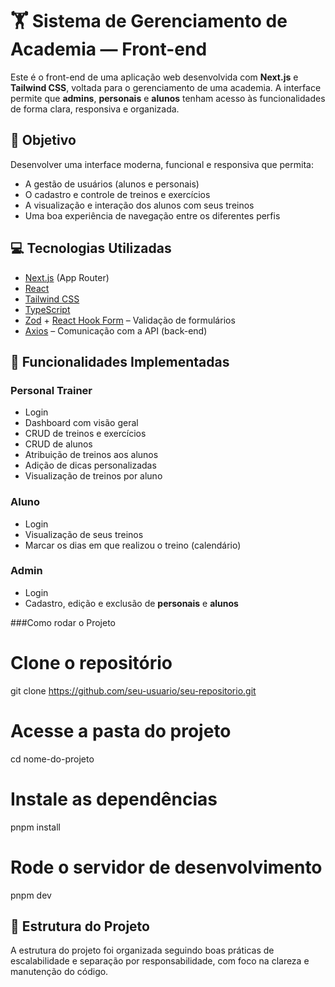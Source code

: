 # 🏋️ Sistema de Gerenciamento de Academia — Front-end

Este é o front-end de uma aplicação web desenvolvida com **Next.js** e **Tailwind CSS**, voltada para o gerenciamento de uma academia. A interface permite que **admins**, **personais** e **alunos** tenham acesso às funcionalidades de forma clara, responsiva e organizada.

## 🎯 Objetivo

Desenvolver uma interface moderna, funcional e responsiva que permita:

- A gestão de usuários (alunos e personais)
- O cadastro e controle de treinos e exercícios
- A visualização e interação dos alunos com seus treinos
- Uma boa experiência de navegação entre os diferentes perfis

## 💻 Tecnologias Utilizadas

- [Next.js](https://nextjs.org/) (App Router)
- [React](https://reactjs.org/)
- [Tailwind CSS](https://tailwindcss.com/)
- [TypeScript](https://www.typescriptlang.org/)
- [Zod](https://zod.dev/) + [React Hook Form](https://react-hook-form.com/) – Validação de formulários
- [Axios](https://axios-http.com/) – Comunicação com a API (back-end)

## 🔐 Funcionalidades Implementadas

### Personal Trainer

- Login
- Dashboard com visão geral
- CRUD de treinos e exercícios
- CRUD de alunos
- Atribuição de treinos aos alunos
- Adição de dicas personalizadas
- Visualização de treinos por aluno

### Aluno

- Login
- Visualização de seus treinos
- Marcar os dias em que realizou o treino (calendário)

### Admin

- Login
- Cadastro, edição e exclusão de **personais** e **alunos**

###Como rodar o Projeto

# Clone o repositório
git clone https://github.com/seu-usuario/seu-repositorio.git

# Acesse a pasta do projeto
cd nome-do-projeto

# Instale as dependências
pnpm install

# Rode o servidor de desenvolvimento
pnpm dev

## 📁 Estrutura do Projeto

A estrutura do projeto foi organizada seguindo boas práticas de escalabilidade e separação por responsabilidade, com foco na clareza e manutenção do código.

